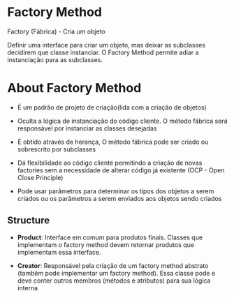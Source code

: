 # Factory Method

Factory (Fábrica) - Cria um objeto

Definir uma interface para criar um objeto, mas deixar as subclasses decidirem que classe instanciar. O Factory Method permite adiar a instanciação para as subclasses.

# About Factory Method

- É um padrão de projeto de criação(lida com a criação de objetos)

- Oculta a lógica de instanciação do código cliente. O método fábrica será responsável por instanciar as classes desejadas

- É obtido através de herança, O método fábrica pode ser criado ou sobrescrito por subclasses

- Dá flexibilidade ao código cliente permitindo a criação de novas factories sem a necessidade de alterar código já existente (OCP - Open Close Principle)

- Pode usar parâmetros para determinar os tipos dos objetos a serem criados ou os parâmetros a serem enviados aos objetos sendo criados

## Structure

- **Product**: Interface em comum para produtos finais. Classes que implementam o factory method devem retornar produtos que implementam essa interface.

- **Creator**: Responsável pela criação de um factory method abstrato (também pode implementar um factory method). Essa classe pode e deve conter outros membros (métodos e atributos) para sua lógica interna